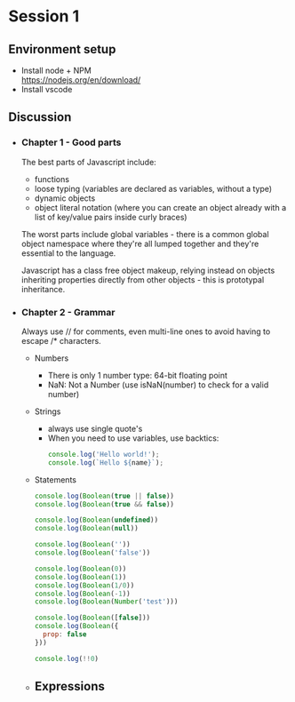 # Session 1

## Environment setup

- Install node + NPM\
  https://nodejs.org/en/download/
- Install vscode

## Discussion

- ### Chapter 1 - Good parts

  The best parts of Javascript include:

  - functions
  - loose typing (variables are declared as variables, without a type)
  - dynamic objects
  - object literal notation (where you can create an object already with a list of key/value pairs inside curly braces)

  The worst parts include global variables - there is a common global object namespace where they're all lumped together and they're essential to the language.

  Javascript has a class free object makeup, relying instead on objects inheriting properties directly from other objects - this is prototypal inheritance.

- ### Chapter 2 - Grammar

  Always use // for comments, even multi-line ones to avoid having to escape /\* characters.

  - Numbers

    - There is only 1 number type: 64-bit floating point
    - NaN: Not a Number (use isNaN(number) to check for a valid number)

  - Strings

    - always use single quote's
    - When you need to use variables, use backtics:
      ```Javascript
      console.log('Hello world!');
      console.log(`Hello ${name}`);
      ```

  - Statements

    ```Javascript
    console.log(Boolean(true || false))
    console.log(Boolean(true && false))

    console.log(Boolean(undefined))
    console.log(Boolean(null))

    console.log(Boolean(''))
    console.log(Boolean('false'))

    console.log(Boolean(0))
    console.log(Boolean(1))
    console.log(Boolean(1/0))
    console.log(Boolean(-1))
    console.log(Boolean(Number('test')))

    console.log(Boolean([false]))
    console.log(Boolean({
      prop: false
    }))

    console.log(!!0)
    ```

  - Expressions
    -
